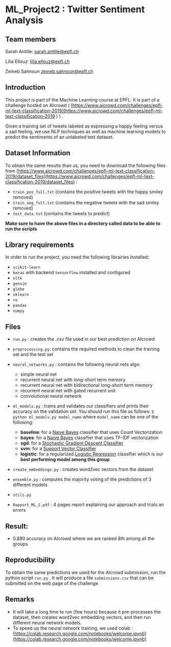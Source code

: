 # ML_Project2 : Twitter Sentiment Analysis

## Team members

Sarah Antille: sarah.antille@epfl.ch

Lilia Ellouz: lilia.ellouz@epfl.ch   

Zeineb Sahnoun  zeineb.sahnoun@epfl.ch

## Introduction

This project is part of the Machine Learning course at EPFL. It is part of a challenge hosted on AIcrowd ( [https://www.aicrowd.com/challenges/epfl-ml-text-classification-2019](https://www.aicrowd.com/challenges/epfl-ml-text-classification-2019 )  ) . 

Given a training set of tweets labeled as expressing a happy feeling versus a sad feeling, we use NLP techniques as well as machine learning models to predict the sentiments of an unlabeled test dataset.

## Dataset Information
To obtain the same results than us, you need to download the following files from [https://www.aicrowd.com/challenges/epfl-ml-text-classification-2019/dataset_files](https://www.aicrowd.com/challenges/epfl-ml-text-classification-2019/dataset_files)  :

- `train_pos_full.txt` (contains the positive tweets with the happy smiley removed)
- `train_neg_full.txt` (contains the negative tweets with the sad smiley removed)
- `test_data.txt` (contains the tweets to predict)

**Make sure to have the above files in a directory called data to be able to run the scripts**

## Library requirements
In order to run the project, you need the following librairies installed:

- `scikit-learn`
- `keras` with backend `tensorflow` installed and configured
- `nltk`
- `gensim`
- `globe`
- `sklearn`
- `re`
- `pandas`
- `numpy`

## Files
- `run.py` : creates the .csv file used in our best prediction on AIcrowd

- `preprocessing.py`: contains the required methods to clean the training set and the test set

- `neural_networks.py` : contains the following neural nets algo:
	- simple neural net
	- recurrent neural net with long-short term memory 
	- recurrent neural net with bidirectional long-short term memory 
	- recurrent neural net with gated recurrent unit
	- convolutional neural network
    
- `ml_models.py` : trains and validates our classifiers and prints their accuracy on the validation set.
You should run this file as follows: ```$ python ml_models.py model_name``` where `model_name` can be one of the following:
	- **baseline**: for a [Naive Bayes](https://scikit-learn.org/stable/modules/generated/sklearn.naive_bayes.MultinomialNB.html) classifier that uses Count Vectorization
	- **bayes**: for a [Naive Bayes](https://scikit-learn.org/stable/modules/generated/sklearn.naive_bayes.MultinomialNB.html) classifier that uses TF-IDF vectorization
	- **sgd**: for a [Stochastic Gradient Descent Classifier](https://scikit-learn.org/stable/modules/generated/sklearn.linear_model.SGDClassifier.html)
	- **svm**: for a [Support Vector Classifier](https://scikit-learn.org/stable/modules/generated/sklearn.svm.SVC.html)
	- **logistic**: for a regularized [Logistic Regression](https://scikit-learn.org/stable/modules/generated/sklearn.linear_model.LogisticRegression.html) classifier which is our **best performing model among this group**.
    
- `create_embeddings.py` : creates word2vec vectors from the dataset

- `ensemble.py` : computes the majority voting of the predictions of 3 different models

- `utils.py`

- `Rapport_ML_2.pdf` : 4 pages report explaining our approach and trials an errors


## Result:
- 0.880 accuracy on AIcrowd where we are ranked 8th among all the groups.



## Reproducibility

To obtain the same predictions we used for the AIcrowd submission, run the python script `run.py` . It will produce a file `submissions.csv` that can be submitted on the web page of the challenge.


## Remarks
- It will take a long time to run (few hours) because it pre-processes the dataset, then creates word2vec embedding vectors, and then run different neural network models.
- To speed up the neural network training, we used colab : [https://colab.research.google.com/notebooks/welcome.ipynb](https://colab.research.google.com/notebooks/welcome.ipynb)
